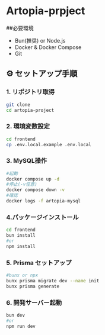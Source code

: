 # Artopia-prpject

##必要環境

- Bun(推奨) or Node.js
- Docker & Docker Compose
- Git

## ⚙️ セットアップ手順

### 1. リポジトリ取得

```bash
git clone
cd artopia-project
```

### 2. 環境変数設定

```bash
cd frontend
cp .env.local.example .env.local
```

### 3. MySQL操作

```bash
#起動
docker compose up -d
#停止(-v任意)
docker compose down -v
#確認
docker logs -f artopia-mysql
```

### 4.パッケージインストール

```bash
cd frontend
bun install
#or
npm install
```

### 5. Prisma セットアップ

```bash
#bunx or npx
bunx prisma migrate dev --name init
bunx prisma generate
```

### 6. 開発サーバー起動

```bash
bun dev
#or
npm run dev
```
